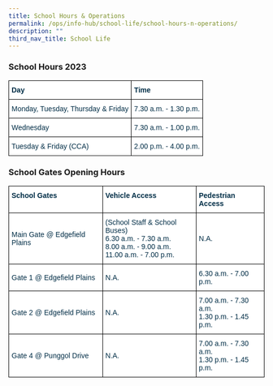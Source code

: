 ```yaml
---
title: School Hours & Operations
permalink: /ops/info-hub/school-life/school-hours-n-operations/
description: ""
third_nav_title: School Life
---
```

### School Hours 2023

<style type="text/css">
.tg  {border-collapse:collapse;border-spacing:0;}
.tg td{border-color:black;border-style:solid;border-width:1px;font-family:Arial, sans-serif;font-size:14px;
  overflow:hidden;padding:10px 5px;word-break:normal;}
.tg th{border-color:black;border-style:solid;border-width:1px;font-family:Arial, sans-serif;font-size:14px;
  font-weight:normal;overflow:hidden;padding:10px 5px;word-break:normal;}
.tg .tg-67ya{background-color:#FFF;color:#002D46;text-align:left;vertical-align:middle}
.tg .tg-h1v5{background-color:#FFF;color:#002D46;font-weight:bold;text-align:left;vertical-align:top}
</style>
<table class="tg">
<thead>
  <tr>
    <th class="tg-h1v5">Day<br></th>
    <th class="tg-h1v5">Time<br></th>
  </tr>
</thead>
<tbody>
  <tr>
    <td class="tg-67ya">Monday, Tuesday, Thursday & Friday<br></td>
    <td class="tg-67ya">7.30 a.m. - 1.30 p.m.<br></td>
  </tr>
	<tr>
    <td class="tg-67ya">Wednesday<br></td>
    <td class="tg-67ya">7.30 a.m. - 1.00 p.m.<br></td>
  </tr>
  <tr>
    <td class="tg-67ya">Tuesday & Friday (CCA)<br></td>
    <td class="tg-67ya">2.00 p.m. - 4.00 p.m.<br></td>
  </tr>
  <tr>
    </tr>
</tbody>
</table>

### School Gates Opening Hours

<style type="text/css">
.tg  {border-collapse:collapse;border-spacing:0;}
.tg td{border-color:black;border-style:solid;border-width:1px;font-family:Arial, sans-serif;font-size:14px;
  overflow:hidden;padding:10px 5px;word-break:normal;}
.tg th{border-color:black;border-style:solid;border-width:1px;font-family:Arial, sans-serif;font-size:14px;
  font-weight:normal;overflow:hidden;padding:10px 5px;word-break:normal;}
.tg .tg-67ya{background-color:#FFF;color:#002D46;text-align:left;vertical-align:middle}
.tg .tg-h1v5{background-color:#FFF;color:#002D46;font-weight:bold;text-align:left;vertical-align:top}
.tg .tg-vd2a{background-color:#FFF;color:#002D46;text-align:left;vertical-align:top}
</style>
<table class="tg">
<thead>
  <tr>
    <th class="tg-h1v5">School Gates<br></th>
    <th class="tg-h1v5">Vehicle Access<br></th>
    <th class="tg-h1v5">Pedestrian Access<br></th>
  </tr>
</thead>
<tbody>
  <tr>
    <td class="tg-67ya">Main Gate @ Edgefield Plains<br></td>
    <td class="tg-vd2a"><span style="background-color:initial">(School Staff &amp; School Buses)</span><br><span style="background-color:initial">6.30 a.m. - 7.30 a.m.</span><br><span style="background-color:initial">8.00 a.m. - 9.00 a.m.</span><br><span style="background-color:initial">11.00 a.m. - 7.00 p.m.</span></td>
    <td class="tg-67ya">N.A.<br></td>
  </tr>
  <tr>
    <td class="tg-67ya">Gate 1 @ Edgefield Plains<br></td>
    <td class="tg-67ya">N.A.<br></td>
    <td class="tg-67ya">6.30 a.m. - 7.00 p.m.<br></td>
  </tr>
  <tr>
    <td class="tg-67ya">Gate 2 @ Edgefield Plains<br></td>
    <td class="tg-67ya">N.A.<br></td>
    <td class="tg-vd2a"><span style="background-color:initial">7.00 a.m. - 7.30 a.m.</span><br><span style="background-color:initial">1.30 p.m. - 1.45 p.m.</span></td>
  </tr>
  <tr>
    <td class="tg-67ya">Gate 4 @ Punggol Drive<br></td>
    <td class="tg-67ya">N.A.<br></td>
    <td class="tg-vd2a"><span style="background-color:initial">7.00 a.m. - 7.30 a.m.</span><br><span style="background-color:initial">1.30 p.m. - 1.45 p.m.</span></td>
  </tr>
</tbody>
</table>